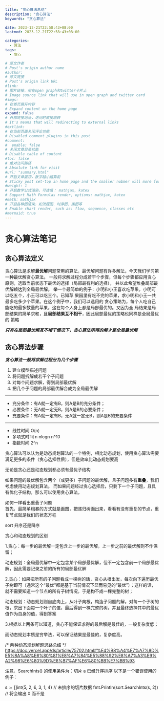 ```yaml
---
title: "贪心算法总结"
description: "贪心算法"
keywords: "贪心算法"

date: 2023-12-21T22:58:43+08:00
lastmod: 2023-12-21T22:58:43+08:00

categories:
  - 算法
tags:
  - 贪心

# 原文作者
# Post's origin author name
#author:
# 原文链接
# Post's origin link URL
#link:
# 图片链接，用在open graph和twitter卡片上
# Image source link that will use in open graph and twitter card
#imgs:
# 在首页展开内容
# Expand content on the home page
expand: false
# 外部链接地址，访问时直接跳转
# It's means that will redirecting to external links
#extlink:
# 在当前页面关闭评论功能
# Disabled comment plugins in this post
#comment:
#  enable: false
# 关闭文章目录功能
# Disable table of content
#toc: false
# 绝对访问路径
# Absolute link for visit
#url: "summary.html"
# 开启文章置顶，数字越小越靠前
# Sticky post set-top in home page and the smaller nubmer will more forward.
#weight: 1
# 开启数学公式渲染，可选值： mathjax, katex
# Support Math Formulas render, options: mathjax, katex
#math: mathjax
# 开启各种图渲染，如流程图、时序图、类图等
# Enable chart render, such as: flow, sequence, classes etc
#mermaid: true
---
```


# 贪心算法笔记

## 贪心算法定义

贪心算法是求解**最优解**问题常用的算法，最优解问题有许多解法，今天我们学习第一种最优解贪心算法。
一般将求解过程分成若干个步骤，但每个步骤都应用贪心原则，选取当前状态下最优的选择（局部最有利的选择）， 
并以此希望堆叠局部最优解赖达到全局最优解。
举一个最简单的例子：小明和小王喜欢吃苹果，小明可以吃五个，小王可以吃三个。已知苹
果园里有吃不完的苹果，求小明和小王一共最多吃多少个苹果。在这个例子中，我们可以选用的
贪心策略为，每个人吃自己能吃的最多数量的苹果，这在每个人身上都是局部最优的。又因为全
局结果是局部结果的简单求和，且**局部结果互不相干**，因此局部最优的策略也同样是全局最优的
策略

***只有在局部最优解互不相干情况下，贪心算法所得的解才是全局最优解***


## 贪心算法步骤

***贪心算法一般将求解过程分为几个步骤***
1. 建立模型描述问题
2. 将问题拆解成若干个子问题
3. 对每个问题求解，得到局部最优解
4. 把几个子问题的局部最优解合成为全局最优解
----
- 充分条件：有A就一定有B，则A是B的充分条件；
- 必要条件：无A就一定无B，则A是B的必要条件；
- 充要条件：有A就一定有B，无A就一定无B，则A是B的充要条件
----
- 线性时间  O(n)
- 多项式时间 n nlogn n^10
- 指数时间  2^n

贪心算法可以认为是动态规划算法的一个特例，相比动态规划，使用贪心算法需要满足更多的条件（贪心选择性质），但是效率比动态规划要高

无论是贪心还是动态规划都必须有最优子结构

如果问题的最优解包含两个（或更多）子问题的最优解，且子问题多有**重叠**，我们考虑使用动态规划算法。
而如果问题经过贪心选择后，只剩下一个子问题，且具有优化子结构，那么可以使用贪心算法。

如何一样看出重叠子问题  
首先，最简单粗暴的方式就是画图，把递归树画出来，看看有没有重复的节点，重复节点就是我们的状态方程

sort 升序还是降序

贪心和动态规划的区别

1.贪心：每一步的最优解一定包含上一步的最优解，上一步之前的最优解则不作保留；

动态规划：全局最优解中一定包含某个局部最优解，但不一定包含前一个局部最优解，因此需要记录之前的所有的局部最优解

2.贪心：如果把所有的子问题看成一棵树的话，贪心从根出发，每次向下遍历最优子树即可（通常这个“最优”都是基于当前情况下显而易见的“最优”）；这样的话，就不需要知道一个节点的所有子树情况，于是构不成一棵完整的树；

动态规划：动态规划则自底向上，从叶子向根，构造子问题的解，对每一个子树的根，求出下面每一个叶子的值，最后得到一棵完整的树，并且最终选择其中的最优值作为自身的值，得到答案

3.根据以上两条可以知道，贪心不能保证求得的最后解是最佳的，一般复杂度低；

而动态规划本质是穷举法，可以保证结果是最佳的，复杂度高。


/*
    两种动态规划解题思路总结
*/
https://doc.vercel.app/ds/article/75702.html#%E4%B8%A4%E7%A7%8D%E5%8A%A8%E6%80%81%E8%A7%84%E5%88%92%E8%A7%A3%E9%A2%98%E6%80%9D%E8%B7%AF%E6%80%BB%E7%BB%93


注意，SearchInts() 的使用条件为：切片 a 已经升序排序 以下是一个错误使用的例子：

s := []int{5, 2, 6, 3, 1, 4} // 未排序的切片数据
fmt.Println(sort.SearchInts(s, 2)) // 将会输出 0 而不是

<!--more-->
